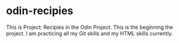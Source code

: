 # odin-recipies
This is Project: Recipies in the Odin Project.
This is the beginning the project. I am practicing all my Git skills and my HTML skills currently.
